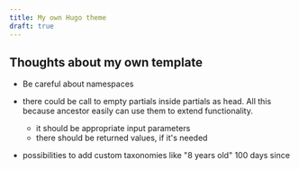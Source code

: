 ```yaml
---
title: My own Hugo theme
draft: true
---
```


## Thoughts about my own template

- Be careful about namespaces

- there could be call to empty partials inside partials as head. All this because ancestor easily can use them to extend functionality.
  - it should be appropriate input parameters
  - there should be returned values, if it's needed
- possibilities to add custom taxonomies like "8 years old" 100 days since
<!--stackedit_data:
eyJoaXN0b3J5IjpbMzExNjM1NzA0LC0xMDk0MzI2OTg3LC0yMT
I2MTQ5NDQ2LC0yMDYxNDMxOTQ4XX0=
-->
